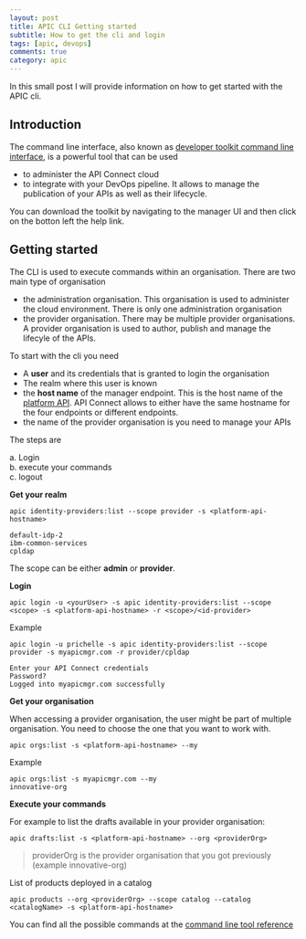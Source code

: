 ```yaml
---
layout: post
title: APIC CLI Getting started
subtitle: How to get the cli and login
tags: [apic, devops]
comments: true
category: apic
---
```


In this small post I will provide information on how to get started with the APIC cli.

## Introduction
The command line interface, also known as [developer toolkit command line interface](https://www.ibm.com/support/knowledgecenter/SSMNED_v10/com.ibm.apic.toolkit.doc/capim-toolkit-cli-overiew.html), is a powerful tool that can be used 
- to administer the API Connect cloud
- to integrate with your DevOps pipeline. It allows to manage the publication of your APIs as well as their lifecycle. 

You can download the toolkit by navigating to the manager UI and then click on the botton left the help link.

## Getting started

The CLI is used to execute commands within an organisation.
There are two main type of organisation
- the administration organisation. This organisation is used to administer the cloud environment. There is only one administration organisation
- the provider organisation. There may be multiple provider organisations. A provider organisation is used to author, publish and manage the lifecyle of the APIs.

To start with the cli you need
- A **user** and its credentials that is granted to login the organisation
- The realm where this user is known
- the **host name** of the manager endpoint. This is the host name of the [platform API](https://www.ibm.com/support/knowledgecenter/SSMNED_v10/com.ibm.apic.install.doc/capic_deploy_overview.html). API Connect allows to either have the same hostname for the four endpoints or different endpoints.
- the name of the provider organisation is you need to manage your APIs

The steps are  

  a. Login  
  b. execute your commands  
  c. logout  


__Get your realm__  

```
apic identity-providers:list --scope provider -s <platform-api-hostname>

default-idp-2
ibm-common-services
cpldap

```

The scope can be either **admin** or **provider**.  

__Login__  

```
apic login -u <yourUser> -s apic identity-providers:list --scope <scope> -s <platform-api-hostname> -r <scope>/<id-provider>
```

Example  

```
apic login -u prichelle -s apic identity-providers:list --scope provider -s myapicmgr.com -r provider/cpldap

Enter your API Connect credentials
Password?
Logged into myapicmgr.com successfully
```

__Get your organisation__  

When accessing a provider organisation, the user might be part of multiple organisation. You need to choose the one that you want to work with.

```
apic orgs:list -s <platform-api-hostname> --my
```

Example 

```
apic orgs:list -s myapicmgr.com --my
innovative-org
```

__Execute your commands__

For example to list the drafts available in your provider organisation:
```
apic drafts:list -s <platform-api-hostname> --org <providerOrg>
```
> providerOrg is the provider organisation that you got previously (example innovative-org)

List of products deployed in a catalog  
```
apic products --org <providerOrg> --scope catalog --catalog <catalogName> -s <platform-api-hostname>
```

You can find all the possible commands at the [command line tool reference](https://www.ibm.com/support/knowledgecenter/SSMNED_v10/com.ibm.apic.cliref.doc/apic.html)